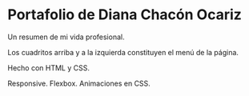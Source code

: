 # Portafolio de Diana Chacón Ocariz

Un resumen de mi vida profesional.

Los cuadritos arriba y a la izquierda constituyen el menú de la página.

Hecho con HTML y CSS.

Responsive. Flexbox. Animaciones en CSS.

